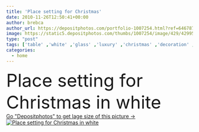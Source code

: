 ```yaml
---
title: 'Place setting for Christmas'
date: 2010-11-26T12:50:41+00:00
author: brebca
author_url: https://depositphotos.com/portfolio-1007254.html?ref=64678756
image: https://static5.depositphotos.com/thumbs/1007254/image/429/4299506/api_thumb_450.jpg?forcejpeg=true
type: "post"
tags: ['table' ,'white' ,'glass' ,'luxury' ,'christmas' ,'decoration' ,'festive' ,'holiday' ,'market' ,'Decor' ,'seasonal' ,'scene' ,'life' ,'food' ,'cuisine' ,'tree' ,'plate' ,'kitchenware' ,'cutlery' ,'dish' ,'restaurant' ,'dinner' ,'lunch' ,'house' ,'interior' ,'candle' ,'napkin' ,'home' ,'elegant' ,'fingers' ,'candlelight' ,'still' ,'room' ,'inside' ,'in' ,'setting' ,'At' ,'fine' ,'dining' ,'arrangement' ,'cookies' ,'place' ,'catering' ,'formal' ,'for' ,'decorated' ,'noel' ,'serve' ,'banquet' ,'buffet' ]
categories: 
  - home
---
```

<div aling="center">
            <font size="60"> Place setting for Christmas in white</font>   
</div>
<div>
    <a href='https://depositphotos.com/4299506/stock-photo-place-setting-for-christmas.html?ref=64678756' target=_blank > Go "Depositphotos" to get lage size of this picture ->
        <img href='https://depositphotos.com/4299506/stock-photo-place-setting-for-christmas.html?ref=64678756' src='https://static5.depositphotos.com/1007254/429/i/950/depositphotos_4299506-stock-photo-place-setting-for-christmas.jpg?forcejpeg=true' alt='Place setting for Christmas in white' >
    </a>
</div>
